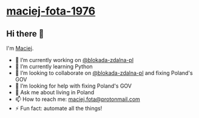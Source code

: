 # <a href="/maciej-fota-1976">maciej-fota-1976</a>

## Hi there <span aria-label="waving hand" role="img">👋</span>

I'm <a href="https://github.com/maciej-fota-1976">Maciej</a>.

- 🔭 I’m currently working on <a href="https://github.com/blokada-zdalna-pl" title="blokada-zdalna-pl">@blokada-zdalna-pl</a>
- 🌱 I’m currently learning Python
- 👯 I’m looking to collaborate on <a href="https://github.com/blokada-zdalna-pl" title="blokada-zdalna-pl">@blokada-zdalna-pl</a> and fixing Poland's GOV
- 🤔 I’m looking for help with fixing Poland's GOV
- 💬 Ask me about living in Poland
- 📫 How to reach me: maciej.fota@protonmail.com
- ⚡ Fun fact: automate all the things!
